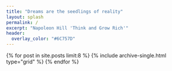 ```yaml
---
title: "Dreams are the seedlings of reality"
layout: splash
permalink: /
excerpt: "Napoleon Hill 'Think and Grow Rich'"
header:
  overlay_color: "#6C757D"
---
```


<div class="grid__wrapper">
  {% for post in site.posts limit:8 %}
    {% include archive-single.html type="grid" %}
  {% endfor %}
</div>
